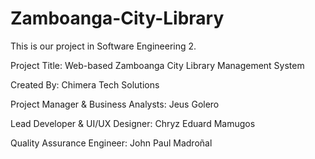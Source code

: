 # Zamboanga-City-Library
This is our project in Software Engineering 2.

Project Title:
    Web-based Zamboanga City Library Management System
    
    
    
Created By:
    Chimera Tech Solutions

Project Manager & Business Analysts: Jeus Golero

Lead Developer & UI/UX Designer: Chryz Eduard Mamugos

Quality Assurance Engineer: John Paul Madroñal
